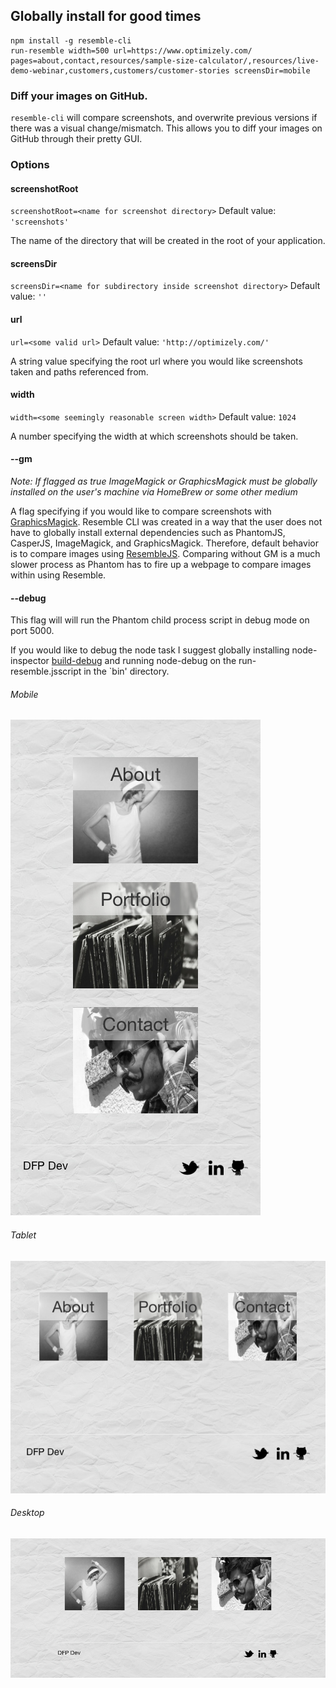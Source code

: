 ## Globally install for good times

```
npm install -g resemble-cli
run-resemble width=500 url=https://www.optimizely.com/ pages=about,contact,resources/sample-size-calculator/,resources/live-demo-webinar,customers,customers/customer-stories screensDir=mobile
```
### Diff your images on GitHub.

`resemble-cli` will compare screenshots, and overwrite previous versions if there was a visual change/mismatch.  This allows you to diff your images on GitHub through their pretty GUI.

### Options

#### screenshotRoot
`screenshotRoot=<name for screenshot directory>`
Default value: `'screenshots'`

The name of the directory that will be created in the root of your application.

#### screensDir
`screensDir=<name for subdirectory inside screenshot directory>`
Default value: `''`

#### url
`url=<some valid url>`
Default value: `'http://optimizely.com/'`

A string value specifying the root url where you would like screenshots taken and paths referenced from.

#### width
`width=<some seemingly reasonable screen width>`
Default value: `1024`

A number specifying the width at which screenshots should be taken.

#### --gm
*Note: If flagged as true ImageMagick or GraphicsMagick must be globally installed on the user's machine via HomeBrew or some other medium*

A flag specifying if you would like to compare screenshots with [GraphicsMagick](http://aheckmann.github.io/gm/). Resemble CLI was created in a way that the user does not have to globally install external dependencies such as PhantomJS, CasperJS, ImageMagick, and GraphicsMagick.  Therefore, default behavior is to compare images using [ResembleJS](http://huddle.github.io/Resemble.js/).  Comparing without GM is a much slower process as Phantom has to fire up a webpage to compare images within using Resemble.

#### --debug
This flag will will run the Phantom child process script in debug mode on port 5000.

If you would like to debug the node task I suggest globally installing node-inspector [build-debug](https://github.com/node-inspector/node-inspector) and running node-debug on the run-resemble.jsscript in the `bin' directory.

###### Mobile
![mobile](https://raw.githubusercontent.com/dtothefp/resemble-cli/master/demo/mobile/home.png)


###### Tablet
![tablet](https://raw.githubusercontent.com/dtothefp/resemble-cli/master/demo/tablet/home.png)


###### Desktop
![desktop](https://raw.githubusercontent.com/dtothefp/resemble-cli/master/demo/desktop/home.png)
